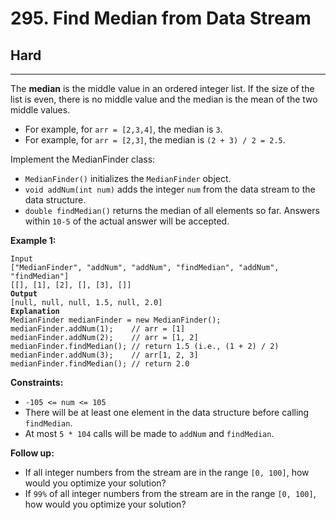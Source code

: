 # 295. Find Median from Data Stream

## Hard

***

The **median** is the middle value in an ordered integer list. If the size of the list is even, there is no middle value and the median is the mean of the two middle values.

* For example, for `arr = [2,3,4]`, the median is `3`.
* For example, for `arr = [2,3]`, the median is `(2 + 3) / 2 = 2.5`.

Implement the MedianFinder class:

* `MedianFinder()` initializes the `MedianFinder` object.
* `void addNum(int num)` adds the integer `num` from the data stream to the data structure.
* `double findMedian()` returns the median of all elements so far. Answers within `10-5` of the actual answer will be accepted.

&#x20;

**Example 1:**

<pre><code>Input
["MedianFinder", "addNum", "addNum", "findMedian", "addNum", "findMedian"]
[[], [1], [2], [], [3], []]
<strong>Output
</strong>[null, null, null, 1.5, null, 2.0]
<strong>Explanation
</strong>MedianFinder medianFinder = new MedianFinder();
medianFinder.addNum(1);    // arr = [1]
medianFinder.addNum(2);    // arr = [1, 2]
medianFinder.findMedian(); // return 1.5 (i.e., (1 + 2) / 2)
medianFinder.addNum(3);    // arr[1, 2, 3]
medianFinder.findMedian(); // return 2.0</code></pre>

&#x20;

**Constraints:**

* `-105 <= num <= 105`
* There will be at least one element in the data structure before calling `findMedian`.
* At most `5 * 104` calls will be made to `addNum` and `findMedian`.

&#x20;

**Follow up:**

* If all integer numbers from the stream are in the range `[0, 100]`, how would you optimize your solution?
* If `99%` of all integer numbers from the stream are in the range `[0, 100]`, how would you optimize your solution?
